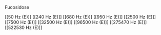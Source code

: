 Fucosidose

[[50 Hz (E)]]
[[240 Hz (E)]]
[[680 Hz (E)]]
[[950 Hz (E)]]
[[2500 Hz (E)]]
[[7500 Hz (E)]]
[[32500 Hz (E)]]
[[96500 Hz (E)]]
[[275470 Hz (E)]]
[[522530 Hz (E)]]
